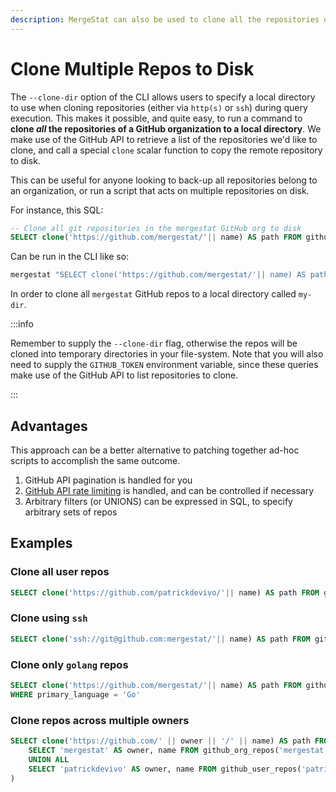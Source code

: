 ```yaml
---
description: MergeStat can also be used to clone all the repositories of a GitHub organization to a local directory. This can be useful for anyone looking to back-up all repositories belong to an organization, or run a script that acts on multiple repositories on disk.
---
```


# Clone Multiple Repos to Disk

The `--clone-dir` option of the CLI allows users to specify a local directory to use when cloning repositories (either via `http(s)` or `ssh`) during query execution.
This makes it possible, and quite easy, to run a command to **clone *all* the repositories of a GitHub organization to a local directory**.
We make use of the GitHub API to retrieve a list of the repositories we'd like to clone, and call a special `clone` scalar function to copy the remote repository to disk.

This can be useful for anyone looking to back-up all repositories belong to an organization, or run a script that acts on multiple repositories on disk.

For instance, this SQL:

```sql
-- Clone all git repositories in the mergestat GitHub org to disk
SELECT clone('https://github.com/mergestat/'|| name) AS path FROM github_org_repos('mergestat')
```

Can be run in the CLI like so:

```bash
mergestat "SELECT clone('https://github.com/mergestat/'|| name) AS path FROM github_org_repos('mergestat')" -v --clone-dir my-dir
```

In order to clone all `mergestat` GitHub repos to a local directory called `my-dir`.

:::info

Remember to supply the `--clone-dir` flag, otherwise the repos will be cloned into temporary directories in your file-system.
Note that you will also need to supply the `GITHUB_TOKEN` environment variable, since these queries make use of the GitHub API to list repositories to clone.

:::

## Advantages

This approach can be a better alternative to patching together ad-hoc scripts to accomplish the same outcome.

1. GitHub API pagination is handled for you
2. [GitHub API rate limiting](https://docs.mergestat.com/reference/github-tables#rate-limiting) is handled, and can be controlled if necessary
3. Arbitrary filters (or UNIONS) can be expressed in SQL, to specify arbitrary sets of repos

## Examples

### Clone all user repos

```sql
SELECT clone('https://github.com/patrickdevivo/'|| name) AS path FROM github_user_repos('patrickdevivo')
```

### Clone using `ssh`

```sql
SELECT clone('ssh://git@github.com:mergestat/'|| name) AS path FROM github_org_repos('mergestat')
```

### Clone only `golang` repos

```sql
SELECT clone('https://github.com/mergestat/'|| name) AS path FROM github_org_repos('mergestat')
WHERE primary_language = 'Go'
```

### Clone repos across multiple owners

```sql
SELECT clone('https://github.com/' || owner || '/' || name) AS path FROM (
    SELECT 'mergestat' AS owner, name FROM github_org_repos('mergestat') LIMIT 5
    UNION ALL
    SELECT 'patrickdevivo' AS owner, name FROM github_user_repos('patrickdevivo') LIMIT 5
)
```
